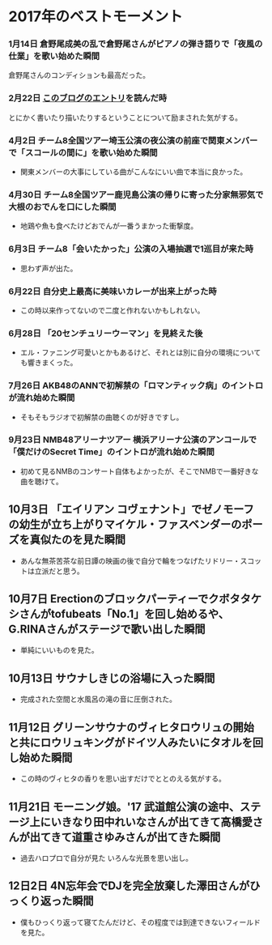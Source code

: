 # 2017年のベストモーメント

### 1月14日 倉野尾成美の乱で倉野尾さんがピアノの弾き語りで「夜風の仕業」を歌い始めた瞬間
倉野尾さんのコンディションも最高だった。

### 2月22日 [このブログのエントリ](https://gamayauber1001.wordpress.com/2017/02/16/correspondence/)を読んだ時
とにかく書いたり描いたりするということについて励まされた気がする。

### 4月2日 チーム8全国ツアー埼玉公演の夜公演の前座で関東メンバーで「スコールの間に」を歌い始めた瞬間
- 関東メンバーの大事にしている曲がこんなにいい曲で本当に良かった。

### 4月30日 チーム8全国ツアー鹿児島公演の帰りに寄った分家無邪気で大根のおでんを口にした瞬間
- 地鶏や魚も食べたけどおでんが一番うまかった衝撃度。

### 6月3日 チーム8「会いたかった」公演の入場抽選で1巡目が来た時
- 思わず声が出た。

### 6月22日 自分史上最高に美味いカレーが出来上がった時
- この時以来作ってないので二度と作れないかもしれない。

### 6月28日 「20センチュリーウーマン」を見終えた後
- エル・ファニング可愛いとかもあるけど、それとは別に自分の環境についても響きまくった。

### 7月26日 AKB48のANNで初解禁の「ロマンティック病」のイントロが流れ始めた瞬間
- そもそもラジオで初解禁の曲聴くのが好きですし。

### 9月23日 NMB48アリーナツアー 横浜アリーナ公演のアンコールで「僕だけのSecret Time」のイントロが流れ始めた瞬間
- 初めて見るNMBのコンサート自体もよかったが、そこでNMBで一番好きな曲を聴けて。

## 10月3日 「エイリアン コヴェナント」でゼノモーフの幼生が立ち上がりマイケル・ファスベンダーのポーズを真似たのを見た瞬間
- あんな無茶苦茶な前日譚の映画の後で自分で輪をつなげたリドリー・スコットは立派だと思う。

## 10月7日 Erectionのブロックパーティーでクボタタケシさんがtofubeats「No.1」を回し始めるや、G.RINAさんがステージで歌い出した瞬間
- 単純にいいものを見た。

## 10月13日 サウナしきじの浴場に入った瞬間
- 完成された空間と水風呂の滝の音に圧倒された。

## 11月12日 グリーンサウナのヴィヒタロウリュの開始と共にロウリュキングがドイツ人みたいにタオルを回し始めた瞬間
- この時のヴィヒタの香りを思い出すだけでととのえる気がする。

## 11月21日 モーニング娘。'17 武道館公演の途中、ステージ上にいきなり田中れいなさんが出てきて高橋愛さんが出てきて道重さゆみさんが出てきた瞬間
- 過去ハロプロで自分が見た いろんな光景を思い出し。

## 12日2日 4N忘年会でDJを完全放棄した澤田さんがひっくり返った瞬間
- 僕もひっくり返って寝てたんだけど、その程度では到達できないフィールドを見た。
